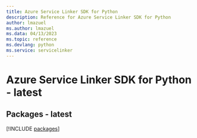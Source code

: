```yaml
---
title: Azure Service Linker SDK for Python
description: Reference for Azure Service Linker SDK for Python
author: lmazuel
ms.author: lmazuel
ms.data: 04/13/2023
ms.topic: reference
ms.devlang: python
ms.service: servicelinker
---
```

# Azure Service Linker SDK for Python - latest
## Packages - latest
[!INCLUDE [packages](service-linker-index.md)]